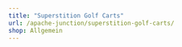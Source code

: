 ```yaml
---
title: "Superstition Golf Carts"
url: /apache-junction/superstition-golf-carts/
shop: Allgemein
---
```

